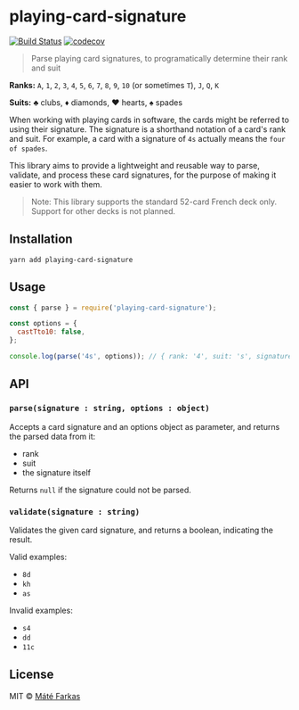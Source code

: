 # playing-card-signature

[![Build Status](https://travis-ci.org/wolfika/playing-card-signature.svg?branch=master)](https://travis-ci.org/wolfika/playing-card-signature) [![codecov](https://codecov.io/gh/wolfika/playing-card-signature/branch/master/graph/badge.svg)](https://codecov.io/gh/wolfika/playing-card-signature)

> Parse playing card signatures, to programatically determine their rank and suit

**Ranks:** `A`, `1`, `2`, `3`, `4`, `5`, `6`, `7`, `8`, `9`, `10` (or sometimes `T`), `J`, `Q`, `K`

**Suits:** ♣ clubs, ♦ diamonds, ♥ hearts, ♠ spades

When working with playing cards in software, the cards might be referred to using their signature. The signature is a shorthand notation of a card's rank and suit. For example, a card with a signature of `4s` actually means the `four of spades`.

This library aims to provide a lightweight and reusable way to parse, validate, and process these card signatures, for the purpose of making it easier to work with them.

> Note: This library supports the standard 52-card French deck only. Support for other decks is not planned.


## Installation

`yarn add playing-card-signature`


## Usage

```javascript
const { parse } = require('playing-card-signature');

const options = {
  castTto10: false,
};

console.log(parse('4s', options)); // { rank: '4', suit: 's', signature: '4s' }
```


## API

### `parse(signature : string, options : object)`

Accepts a card signature and an options object as parameter, and returns the parsed data from it:
* rank
* suit
* the signature itself

Returns `null` if the signature could not be parsed.


### `validate(signature : string)`

Validates the given card signature, and returns a boolean, indicating the result.

Valid examples:
* `8d`
* `kh`
* `as`

Invalid examples:
* `s4`
* `dd`
* `11c`


## License

MIT © [Máté Farkas](https://github.com/wolfika)
